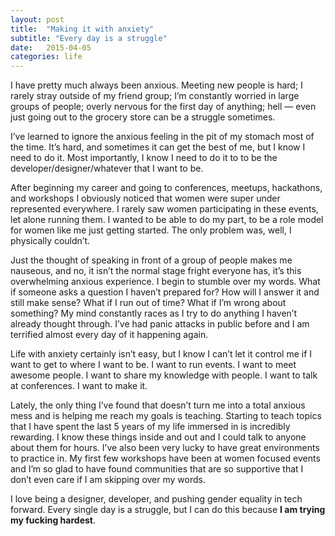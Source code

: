 ```yaml
---
layout: post
title:  "Making it with anxiety"
subtitle: "Every day is a struggle"
date:   2015-04-05
categories: life
---
```


I have pretty much always been anxious. Meeting new people is hard; I rarely stray outside of my friend group; I’m constantly worried in large groups of people; overly nervous for the first day of anything; hell — even just going out to the grocery store can be a struggle sometimes.

I’ve learned to ignore the anxious feeling in the pit of my stomach most of the time. It’s hard, and sometimes it can get the best of me, but I know I need to do it. Most importantly, I know I need to do it to to be the developer/designer/whatever that I want to be.

After beginning my career and going to conferences, meetups, hackathons, and workshops I obviously noticed that women were super under represented everywhere. I rarely saw women participating in these events, let alone running them. I wanted to be able to do my part, to be a role model for women like me just getting started. The only problem was, well, I physically couldn’t.

Just the thought of speaking in front of a group of people makes me nauseous, and no, it isn’t the normal stage fright everyone has, it’s this overwhelming anxious experience. I begin to stumble over my words. What if someone asks a question I haven’t prepared for? How will I answer it and still make sense? What if I run out of time? What if I’m wrong about something? My mind constantly races as I try to do anything I haven’t already thought through. I’ve had panic attacks in public before and I am terrified almost every day of it happening again.

Life with anxiety certainly isn’t easy, but I know I can’t let it control me if I want to get to where I want to be. I want to run events. I want to meet awesome people. I want to share my knowledge with people. I want to talk at conferences. I want to make it.

Lately, the only thing I’ve found that doesn’t turn me into a total anxious mess and is helping me reach my goals is teaching. Starting to teach topics that I have spent the last 5 years of my life immersed in is incredibly rewarding. I know these things inside and out and I could talk to anyone about them for hours. I’ve also been very lucky to have great environments to practice in. My first few workshops have been at women focused events and I’m so glad to have found communities that are so supportive that I don’t even care if I am skipping over my words.

I love being a designer, developer, and pushing gender equality in tech forward. Every single day is a struggle, but I can do this because **I am trying my fucking hardest**.

